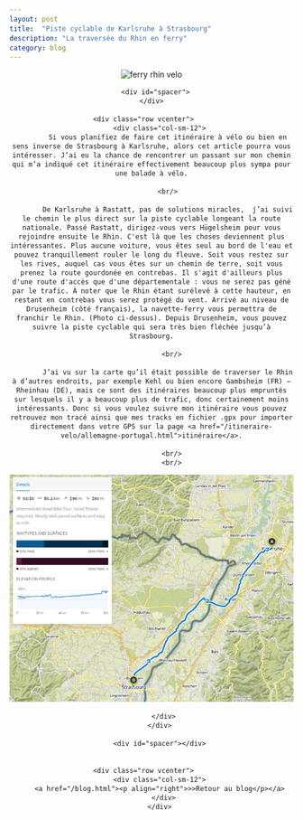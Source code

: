 ```yaml
---
layout: post
title:  "Piste cyclable de Karlsruhe à Strasbourg"
description: "La traversée du Rhin en ferry"
category: blog
---
```


<div class="container blog" align="center">
     <div class="row vcenter">
         <div class="col-sm-12">
        <img src="https://batardo.github.io/Images/IMG_0128.JPG" id="" alt="ferry rhin velo">
        </div>
      </div>

      <div id="spacer">
    </div>

      <div class="row vcenter">      
        <div class="col-sm-12">
            Si vous planifiez de faire cet itinéraire à vélo ou bien en sens inverse de Strasbourg à Karlsruhe, alors cet article pourra vous intéresser. J’ai eu la chance de rencontrer un passant sur mon chemin qui m’a indiqué cet itinéraire effectivement beaucoup plus sympa pour une balade à vélo.

            <br/>

            De Karlsruhe à Rastatt, pas de solutions miracles,  j’ai suivi le chemin le plus direct sur la piste cyclable longeant la route nationale. Passé Rastatt, dirigez-vous vers Hügelsheim pour vous rejoindre ensuite le Rhin. C'est là que les choses deviennent plus intéressantes. Plus aucune voiture, vous êtes seul au bord de l'eau et pouvez tranquillement rouler le long du fleuve. Soit vous restez sur les rives, auquel cas vous êtes sur un chemin de terre, soit vous prenez la route gourdonée en contrebas. Il s'agit d'ailleurs plus d'une route d'accès que d'une départementale : vous ne serez pas géné par le trafic. À noter que le Rhin étant surélevé à cette hauteur, en restant en contrebas vous serez protégé du vent. Arrivé au niveau de Drusenheim (côté français), la navette-ferry vous permettra de franchir le Rhin. (Photo ci-dessus). Depuis Drusenheim, vous pouvez suivre la piste cyclable qui sera très bien fléchée jusqu’à Strasbourg.

              <br/>

            J’ai vu sur la carte qu’il était possible de traverser le Rhin à d’autres endroits, par exemple Kehl ou bien encore Gambsheim (FR) – Rheinhau (DE), mais ce sont des itinéraires beaucoup plus empruntés sur lesquels il y a beaucoup plus de trafic, donc certainement moins intéressants. Donc si vous voulez suivre mon itinéraire vous pouvez retrouvez mon tracé ainsi que mes tracks en fichier .gpx pour importer directement dans votre GPS sur la page <a href="/itineraire-velo/allemagne-portugal.html">itinéraire</a>.

              <br/>
              <br/>


<a href="https://en.komoot.de/tour/11750427/embed" target="_blank"><img src="https://raw.githubusercontent.com/batardo/batardo.github.io/master/Images/Routes//11750427_09.JPG" alt="itinéraire vélo de Karlsruhe à Strasbourg" id="mapa"></a>
            
          </div>
        </div>

        <div id="spacer"></div>


      <div class="row vcenter">      
        <div class="col-sm-12">
        <a href="/blog.html"><p align="right">>>Retour au blog</p></a>
          </div>
        </div>


  </div>
